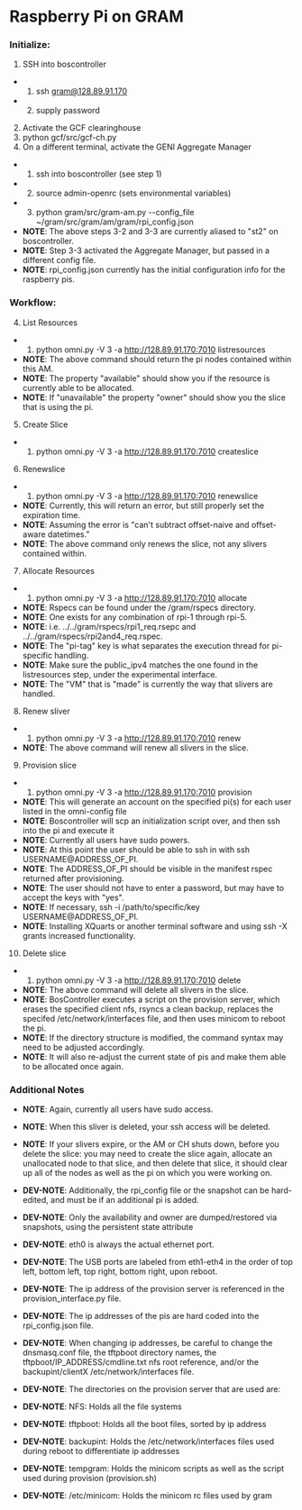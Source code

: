 # Raspberry Pi on GRAM

### Initialize:

1. SSH into boscontroller
- 1. ssh gram@128.89.91.170
- 2. supply password
2. Activate the GCF clearinghouse
  1. python gcf/src/gcf-ch.py
3. On a different terminal, activate the GENI Aggregate Manager
- 1. ssh into boscontroller (see step 1)
- 2. source admin-openrc (sets environmental variables)
- 3. python gram/src/gram-am.py --config_file ~/gram/src/gram/am/gram/rpi_config.json
- **NOTE**: The above steps 3-2 and 3-3 are currently aliased to "st2" on boscontroller.
- **NOTE**: Step 3-3 activated the Aggregate Manager, but passed in a different config file.
- **NOTE**: rpi_config.json currently has the initial configuration info for the raspberry pis.

### Workflow: 

4. List Resources
- 1. python omni.py -V 3 -a http://128.89.91.170:7010 listresources
- **NOTE**: The above command should return the pi nodes contained within this AM.
- **NOTE**: The property "available" should show you if the resource is currently able to be allocated.
- **NOTE**: If "unavailable" the property "owner" should show you the slice that is using the pi.
5. Create Slice
- 1. python omni.py -V 3 -a http://128.89.91.170:7010 createslice <slicename>
6. Renewslice
- 1. python omni.py -V 3 -a http://128.89.91.170:7010 renewslice <slicename> <YYYYMMDD>
- **NOTE**: Currently, this will return an error, but still properly set the expiration time.
- **NOTE**: Assuming the error is "can't subtract offset-naive and offset-aware datetimes."
- **NOTE**: The above command only renews the slice, not any slivers contained within.
7. Allocate Resources
- 1. python omni.py -V 3 -a http://128.89.91.170:7010 allocate <slicename> <rspec>
- **NOTE**: Rspecs can be found under the /gram/rspecs directory.
- **NOTE**: One exists for any combination of rpi-1 through rpi-5.
- **NOTE**: i.e. ../../gram/rspecs/rpi1_req.rsepc and ../../gram/rspecs/rpi2and4_req.rspec.
- **NOTE**: The "pi-tag" key is what separates the execution thread for pi-specific handling.
- **NOTE**: Make sure the public_ipv4 matches the one found in the listresources step, under the experimental interface.
- **NOTE**: The "VM" that is "made" is currently the way that slivers are handled.
8. Renew sliver
- 1. python omni.py -V 3 -a http://128.89.91.170:7010 renew <slicename> <YYYYMMDD>
- **NOTE**: The above command will renew all slivers in the slice.
9. Provision slice
- 1. python omni.py -V 3 -a http://128.89.91.170:7010 provision <slicename>
- **NOTE**: This will generate an account on the specified pi(s) for each user listed in the omni-config file
- **NOTE**: Boscontroller will scp an initialization script over, and then ssh into the pi and execute it
- **NOTE**: Currently all users have sudo powers.
- **NOTE**: At this point the user should be able to ssh in with ssh USERNAME@ADDRESS_OF_PI.
- **NOTE**: The ADDRESS_OF_PI should be visible in the manifest rspec returned after provisioning.
- **NOTE**: The user should not have to enter a password, but may have to accept the keys with "yes".
- **NOTE**: If necessary, ssh -i /path/to/specific/key USERNAME@ADDRESS_OF_PI.
- **NOTE**: Installing XQuarts or another terminal software and using ssh -X grants increased functionality.
10. Delete slice
- 1. python omni.py -V 3 -a http://128.89.91.170:7010 delete <slicename>
- **NOTE**: The above command will delete all slivers in the slice.
- **NOTE**: BosController executes a script on the provision server, which erases the specified client nfs, rsyncs a clean backup, replaces the specifed /etc/network/interfaces file, and then uses minicom to reboot the pi.
- **NOTE**: If the directory structure is modified, the command syntax may need to be adjusted accordingly.
- **NOTE**: It will also re-adjust the current state of pis and make them able to be allocated once again.

### Additional Notes

- **NOTE**: Again, currently all users have sudo access.
- **NOTE**: When this sliver is deleted, your ssh access will be deleted.
- **NOTE**: If your slivers expire, or the AM or CH shuts down, before you delete the slice: you may need to create the slice again, allocate an unallocated node to that slice, and then delete that slice, it should clear up all of the nodes as well as the pi on which you were working on.
- **DEV-NOTE**: Additionally, the rpi_config file or the snapshot can be hard-edited, and must be if an additional pi is added.
- **DEV-NOTE**: Only the availability and owner are dumped/restored via snapshots, using the persistent state attribute
- **DEV-NOTE**: eth0 is always the actual ethernet port.
- **DEV-NOTE**: The USB ports are labeled from eth1-eth4 in the order of top left, bottom left, top right, bottom right, upon reboot.
- **DEV-NOTE**: The ip address of the provision server is referenced in the provision_interface.py file.
- **DEV-NOTE**: The ip addresses of the pis are hard coded into the rpi_config.json file.
- **DEV-NOTE**: When changing ip addresses, be careful to change the dnsmasq.conf file, the tftpboot directory names, the tftpboot/IP_ADDRESS/cmdline.txt nfs root reference, and/or the backupint/clientX /etc/network/interfaces file.

- **DEV-NOTE**: The directories on the provision server that are used are:
- **DEV-NOTE**: NFS: Holds all the file systems
- **DEV-NOTE**: tftpboot: Holds all the boot files, sorted by ip address
- **DEV-NOTE**: backupint: Holds the /etc/network/interfaces files used during reboot to differentiate ip addresses
- **DEV-NOTE**: tempgram: Holds the minicom scripts as well as the script used during provision (provision.sh)
- **DEV-NOTE**: /etc/minicom: Holds the minicom rc files used by gram
